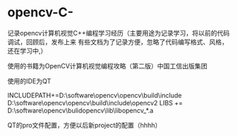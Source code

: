 # opencv-C-
记录opencv计算机视觉C++编程学习经历（主要用途为记录学习，将以前的代码调试，回顾后，发布上来
                                    有些文档为了记录方便，忽略了代码编写格式、风格，还在学习中,）

使用的书籍为OpenCV计算机视觉编程攻略（第二版）中国工信出版集团

使用的IDE为QT

INCLUDEPATH+=D:\software\opencv\opencv\build\include
             D:\software\opencv\opencv\build\include\opencv2
LIBS += D:\software\opencv\bulidopencv\lib\libopencv_*.a

QT的pro文件配置，方便以后新project的配置（hhhh）
